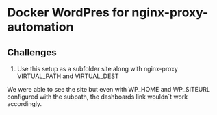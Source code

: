 # Docker WordPres for nginx-proxy-automation

## Challenges

1. Use this setup as a subfolder site along with nginx-proxy VIRTUAL_PATH and VIRTUAL_DEST

We were able to see the site but even with WP_HOME and WP_SITEURL configured with the subpath, the dashboards link wouldn´t work accordingly.
 
